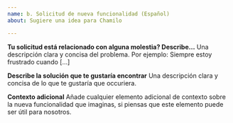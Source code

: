 ```yaml
---
name: b. Solicitud de nueva funcionalidad (Español)
about: Sugiere una idea para Chamilo

---
```


**Tu solicitud está relacionado con alguna molestia? Describe...**
Una descripción clara y concisa del problema. Por ejemplo: Siempre estoy frustrado cuando [...]

**Describe la solución que te gustaría encontrar**
Una descripción clara y concisa de lo que te gustaría que occuriera.

**Contexto adicional**
Añade cualquier elemento adicional de contexto sobre la nueva funcionalidad que imaginas, si piensas que este elemento puede ser útil para nosotros.
